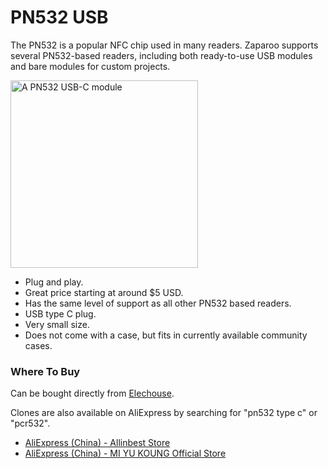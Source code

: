 # PN532 USB

The PN532 is a popular NFC chip used in many readers. Zaparoo supports several PN532-based readers, including both ready-to-use USB modules and bare modules for custom projects.

<img src="/img/docs/readers/PN532-Type-C.jpg" alt="A PN532 USB-C module" width="300" />

- Plug and play.
- Great price starting at around $5 USD.
- Has the same level of support as all other PN532 based readers.
- USB type C plug.
- Very small size.
- Does not come with a case, but fits in currently available community cases.

### Where To Buy

Can be bought directly from [Elechouse](https://www.elechouse.com/product/pn532-nfc-usb-module/).

Clones are also available on AliExpress by searching for "pn532 type c" or "pcr532".

- [AliExpress (China) - Allinbest Store](https://www.aliexpress.us/item/1005006326438326.html)
- [AliExpress (China) - MI YU KOUNG Official Store](https://www.aliexpress.com/item/1005005262748046.html)
